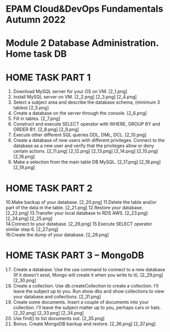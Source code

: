 # EPAM Cloud&DevOps Fundamentals Autumn 2022
# Module 2 Database Administration. Home task DB

# HOME TASK PART 1

1. Download MySQL server for your OS on VM.
[2_1.png]
2. Install MySQL server on VM.
[2_2.png]
[2_3.png]
[2_4.png]
3. Select a subject area and describe the database schema, (minimum 3 tables)
[2_5.png] 
4. Create a database on the server through the console.
[2_6.png] 
5. Fill in tables.
[2_7.png] 
6. Construct and execute SELECT operator with WHERE, GROUP BY and ORDER BY.
[2_8.png] 
[2_9.png] 
7. Execute other different SQL queries DDL, DML, DCL.
[2_10.png] 
8. Create a database of new users with different privileges. Connect to the database as a new user and verify that the privileges allow or deny certain actions.
[2_11.png]
[2_12.png]
[2_13.png]
[2_14.png]
[2_15.png]
[2_16.png]
9. Make a selection from the main table DB MySQL.
[2_17.png]
[2_18.png]
[2_19.png]

# HOME TASK PART 2

10.Make backup of your database.
[2_20.png]
11.Delete the table and/or part of the data in the table.
[2_21.png]
12.Restore your database.
[2_22.png]
13.Transfer your local database to RDS AWS.
[2_23.png]
[2_24.png]
[2_25.png]  
14.Connect to your database.
[2_26.png] 
15.Execute SELECT operator similar step 6.
[2_27.png]   
16.Create the dump of your database.
[2_28.png]  

# HOME TASK PART 3 – MongoDB

17. Create a database. Use the use command to connect to a new database (If it doesn't exist, Mongo will create it when you write to it).
[2_29.png]
[2_30.png] 
18. Create a collection. Use db.createCollection to create a collection. I'll leave the subject up to you. Run show dbs and show collections to view your database and collections.
[2_31.png]
19. Create some documents. Insert a couple of documents into your collection. I'll leave the subject matter up to you, perhaps cars or hats.
[2_32.png]
[2_33.png]
[2_34.png]
20. Use find() to list documents out.
[2_35.png]
21. Bonus. Create MongoDB backup and restore.
[2_36.png]
[2_37.png]


